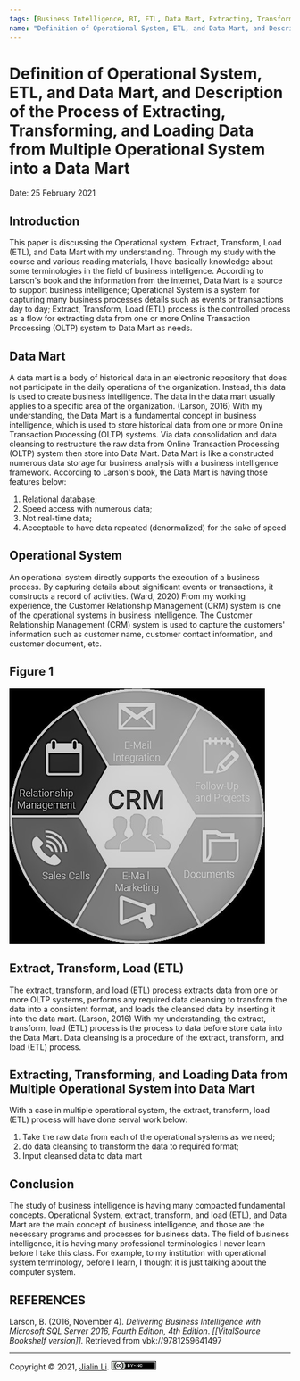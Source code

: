 ```yaml
---
tags: [Business Intelligence, BI, ETL, Data Mart, Extracting, Transforming, Loading]
name: "Definition of Operational System, ETL, and Data Mart, and Description of the Process of Extracting, Transforming, and Loading Data from Multiple Operational System into a Data Mart"
---
```


# Definition of Operational System, ETL, and Data Mart, and Description of the Process of Extracting, Transforming, and Loading Data from Multiple Operational System into a Data Mart

Date: 25 February 2021

## Introduction
This paper is discussing the Operational system, Extract, Transform, Load (ETL), and Data Mart with my understanding. Through my study with the course and various reading materials, I have basically knowledge about some terminologies in the field of business intelligence. According to Larson's book and the information from the internet, Data Mart is a source to support business intelligence; Operational System is a system for capturing many business processes details such as events or transactions day to day; Extract, Transform, Load (ETL) process is the controlled process as a flow for extracting data from one or more Online Transaction Processing (OLTP) system to Data Mart as needs.

## Data Mart
 A data mart is a body of historical data in an electronic repository that does not participate in the daily operations of the organization. Instead, this data is used to create business intelligence. The data in the data mart usually applies to a specific area of the organization. (Larson, 2016) With my understanding, the Data Mart is a fundamental concept in business intelligence, which is used to store historical data from one or more Online Transaction Processing (OLTP) systems. Via data consolidation and data cleansing to restructure the raw data from Online Transaction Processing (OLTP) system then store into Data Mart. Data Mart is like a constructed numerous data storage for business analysis with a business intelligence framework. According to Larson's book, the Data Mart is having those features below:

1.  Relational database;
2.  Speed access with numerous data;
3.  Not real-time data;
4.  Acceptable to have data repeated (denormalized) for the sake of speed

## Operational System
 An operational system directly supports the execution of a business process. By capturing details about significant events or transactions, it constructs a record of activities. (Ward, 2020) From my working experience, the Customer Relationship Management (CRM) system is one of the operational systems in business intelligence. The Customer Relationship Management (CRM) system is used to capture the customers' information such as customer name, customer contact information, and customer document, etc.

## Figure 1

![](publish/blog/Definition%20of%20Operational%20System,%20ETL,%20and%20Data%20Mart/image1.jpeg)

## Extract, Transform, Load (ETL)
The extract, transform, and load (ETL) process extracts data from one or more OLTP systems, performs any required data cleansing to transform the data into a consistent format, and loads the cleansed data by inserting it into the data mart. (Larson, 2016) With my understanding, the extract, transform, load (ETL) process is the process to data before store data into the Data Mart. Data cleansing is a procedure of the extract, transform, and load (ETL) process.

## Extracting, Transforming, and Loading Data from Multiple Operational System into Data Mart

With a case in multiple operational system, the extract, transform, load (ETL) process will have done serval work below: 
1.  Take the raw data from each of the operational systems as we need;
2.  do data cleansing to transform the data to required format;
3.  Input cleansed data to data mart

## Conclusion
The study of business intelligence is having many compacted fundamental concepts. Operational System, extract, transform, and load (ETL), and Data Mart are the main concept of business intelligence, and those are the necessary programs and processes for business data. The field of business intelligence, it is having many professional terminologies I never learn before I take this class. For example, to my institution with operational system terminology, before I learn, I thought it is just talking about the computer system. 
	
## REFERENCES
Larson, B. (2016, November 4). *Delivering Business Intelligence with Microsoft SQL Server 2016, Fourth Edition, 4th Edition*. *\[\[VitalSource Bookshelf version\]\].* Retrieved from vbk://9781259641497


---
Copyright © 2021, [Jialin Li](https://github.com/keyskull).  [![Copyright](/80x15.png)](/LICENSE)